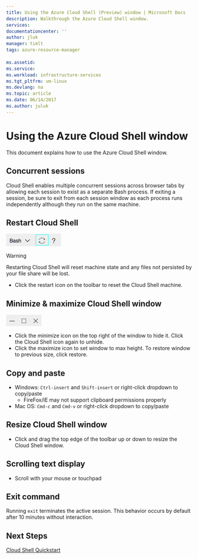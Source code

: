 ```yaml
---
title: Using the Azure Cloud Shell (Preview) window | Microsoft Docs
description: Walkthrough the Azure Cloud Shell window.
services: 
documentationcenter: ''
author: jluk
manager: timlt
tags: azure-resource-manager
 
ms.assetid: 
ms.service: 
ms.workload: infrastructure-services
ms.tgt_pltfrm: vm-linux
ms.devlang: na
ms.topic: article
ms.date: 06/14/2017
ms.author: juluk
---
```


# Using the Azure Cloud Shell window

This document explains how to use the Azure Cloud Shell window.

## Concurrent sessions
Cloud Shell enables multiple concurrent sessions across browser tabs by allowing each session to exist as a separate Bash process.
If exiting a session, be sure to exit from each session window as each process runs independently although they run on the same machine.

## Restart Cloud Shell
![](media/recycle.png)
> [!WARNING]
> Restarting Cloud Shell will reset machine state and any files not persisted by your file share will be lost.

* Click the restart icon on the toolbar to reset the Cloud Shell machine.

## Minimize & maximize Cloud Shell window
![](media/minmax.png)
* Click the minimize icon on the top right of the window to hide it. Click the Cloud Shell icon again to unhide.
* Click the maximize icon to set window to max height. To restore window to previous size, click restore.

## Copy and paste
* Windows: `Ctrl-insert` and `Shift-insert` or right-click dropdown to copy/paste
  * FireFox/IE may not support clipboard permissions properly
* Mac OS: `Cmd-c` and `Cmd-v` or right-click dropdown to copy/paste

## Resize Cloud Shell window
* Click and drag the top edge of the toolbar up or down to resize the Cloud Shell window.

## Scrolling text display
* Scroll with your mouse or touchpad

## Exit command
Running `exit` terminates the active session. This behavior occurs by default after 10 minutes without interaction.

## Next Steps
[Cloud Shell Quickstart](quickstart.md)  